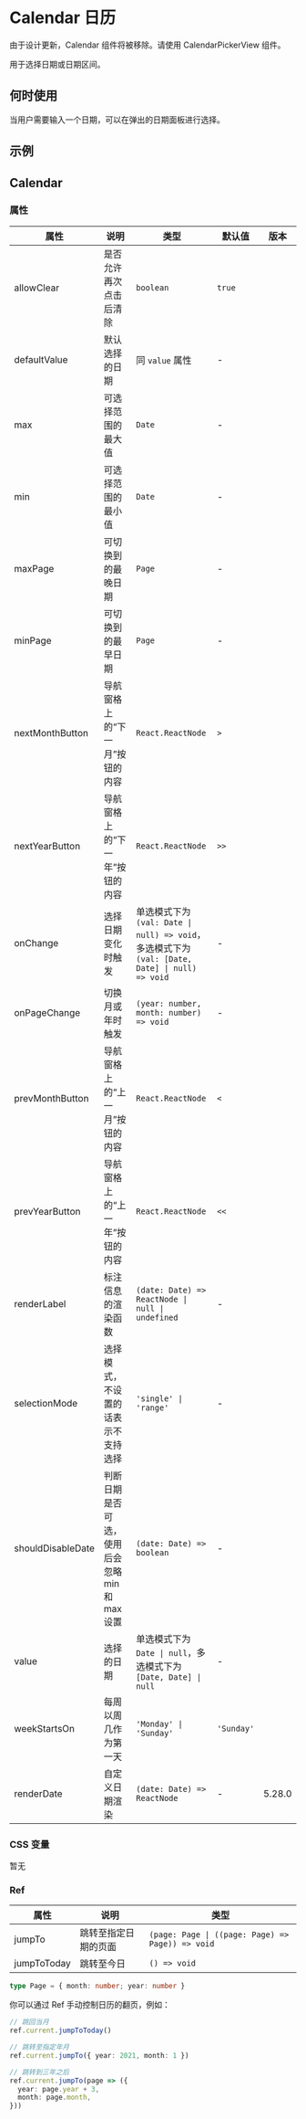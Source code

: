 # Calendar 日历 <Experimental></Experimental>

<Alert type="warning">
  由于设计更新，Calendar 组件将被移除。请使用 CalendarPickerView 组件。
</Alert>

用于选择日期或日期区间。

## 何时使用

当用户需要输入一个日期，可以在弹出的日期面板进行选择。

## 示例

<code src="./demos/demo1.tsx"></code>

<code src="./demos/demo2.tsx"></code>

<code src="./demos/demo3.tsx"></code>

<code src="./demos/demo4.tsx"></code>

<code src="./demos/demo5.tsx"></code>

## Calendar

### 属性

| 属性              | 说明                                           | 类型                                                                                           | 默认值     | 版本   |
| ----------------- | ---------------------------------------------- | ---------------------------------------------------------------------------------------------- | ---------- | ------ |
| allowClear        | 是否允许再次点击后清除                         | `boolean`                                                                                      | `true`     |
| defaultValue      | 默认选择的日期                                 | 同 `value` 属性                                                                                | -          |
| max               | 可选择范围的最大值                             | `Date`                                                                                         | -          |
| min               | 可选择范围的最小值                             | `Date`                                                                                         | -          |
| maxPage           | 可切换到的最晚日期                             | `Page`                                                                                         | -          |
| minPage           | 可切换到的最早日期                             | `Page`                                                                                         | -          |
| nextMonthButton   | 导航窗格上的“下一月”按钮的内容                 | `React.ReactNode`                                                                              | `>`        |
| nextYearButton    | 导航窗格上的“下一年”按钮的内容                 | `React.ReactNode`                                                                              | `>>`       |
| onChange          | 选择日期变化时触发                             | 单选模式下为 `(val: Date \| null) => void`，多选模式下为 `(val: [Date, Date] \| null) => void` | -          |
| onPageChange      | 切换月或年时触发                               | `(year: number, month: number) => void`                                                        | -          |
| prevMonthButton   | 导航窗格上的“上一月”按钮的内容                 | `React.ReactNode`                                                                              | `<`        |
| prevYearButton    | 导航窗格上的“上一年”按钮的内容                 | `React.ReactNode`                                                                              | `<<`       |
| renderLabel       | 标注信息的渲染函数                             | `(date: Date) => ReactNode \| null \| undefined`                                               | -          |
| selectionMode     | 选择模式，不设置的话表示不支持选择             | `'single' \| 'range'`                                                                          | -          |
| shouldDisableDate | 判断日期是否可选，使用后会忽略 min 和 max 设置 | `(date: Date) => boolean`                                                                      | -          |
| value             | 选择的日期                                     | 单选模式下为 `Date \| null`，多选模式下为 `[Date, Date] \| null`                               | -          |
| weekStartsOn      | 每周以周几作为第一天                           | `'Monday' \| 'Sunday'`                                                                         | `'Sunday'` |
| renderDate        | 自定义日期渲染                                 | `(date: Date) => ReactNode`                                                                    | -          | 5.28.0 |

### CSS 变量

暂无

### Ref

| 属性        | 说明                 | 类型                                             |
| ----------- | -------------------- | ------------------------------------------------ |
| jumpTo      | 跳转至指定日期的页面 | `(page: Page \| ((page: Page) => Page)) => void` |
| jumpToToday | 跳转至今日           | `() => void`                                     |

```ts
type Page = { month: number; year: number }
```

你可以通过 Ref 手动控制日历的翻页，例如：

```ts
// 跳回当月
ref.current.jumpToToday()

// 跳转至指定年月
ref.current.jumpTo({ year: 2021, month: 1 })

// 跳转到三年之后
ref.current.jumpTo(page => ({
  year: page.year + 3,
  month: page.month,
}))
```

